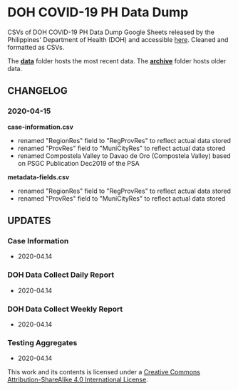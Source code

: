 # DOH COVID-19 PH Data Dump

CSVs of DOH COVID-19 PH Data Dump Google Sheets released by the Philippines' Department of Health (DOH) and accessible [here](https://docs.google.com/spreadsheets/d/1BLbrvgjkBWxr9g73xX9DLOqmbmuYyKc-_b8jIxCX1uo/htmlview#). Cleaned and formatted as CSVs.

The [**data**](https://github.com/benhur07b/covid19ph-doh-data-dump/tree/master/data) folder hosts the most recent data.
The [**archive**](https://github.com/benhur07b/covid19ph-doh-data-dump/tree/master/archive) folder hosts older data.

## CHANGELOG
### 2020-04-15
**case-information.csv**
* renamed "RegionRes" field to "RegProvRes" to reflect actual data stored
* renamed "ProvRes" field to "MuniCityRes" to reflect actual data stored
* renamed Compostela Valley to Davao de Oro (Compostela Valley) based on PSGC Publication Dec2019 of the PSA

**metadata-fields.csv**
* renamed "RegionRes" field to "RegProvRes" to reflect actual data stored
* renamed "ProvRes" field to "MuniCityRes" to reflect actual data stored

## UPDATES

### Case Information
 * 2020-04.14

### DOH Data Collect Daily Report
 * 2020-04.14

### DOH Data Collect Weekly Report
 * 2020-04.14

### Testing Aggregates
 * 2020-04.14


This work and its contents is licensed under a <a rel="license" href="http://creativecommons.org/licenses/by-sa/4.0/">Creative Commons Attribution-ShareAlike 4.0 International License</a>.<br>

